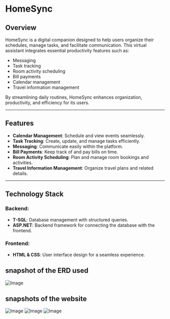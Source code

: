 # HomeSync

## Overview
HomeSync is a digital companion designed to help users organize their schedules, manage tasks, and facilitate communication. This virtual assistant integrates essential productivity features such as:

- Messaging
- Task tracking
- Room activity scheduling
- Bill payments
- Calendar management
- Travel information management

By streamlining daily routines, HomeSync enhances organization, productivity, and efficiency for its users.

---

## Features
- **Calendar Management**: Schedule and view events seamlessly.
- **Task Tracking**: Create, update, and manage tasks efficiently.
- **Messaging**: Communicate easily within the platform.
- **Bill Payments**: Keep track of and pay bills on time.
- **Room Activity Scheduling**: Plan and manage room bookings and activities.
- **Travel Information Management**: Organize travel plans and related details.

---

## Technology Stack
### Backend:
- **T-SQL**: Database management with structured queries.
- **ASP.NET**: Backend framework for connecting the database with the frontend.

### Frontend:
- **HTML & CSS**: User interface design for a seamless experience.




## snapshot of the ERD used
![Image](https://github.com/user-attachments/assets/c619c7d8-2a20-4568-96c7-2bb5d8526e81)

## snapshots of the website
![Image](https://github.com/user-attachments/assets/679ebec2-b9c8-4c35-8bac-3754c8f045e5)
![Image](https://github.com/user-attachments/assets/dfa52cc3-48b0-459c-aba9-60498ce9793a)
![Image](https://github.com/user-attachments/assets/db35201d-6a15-44c1-bddc-4ea76c103129)




